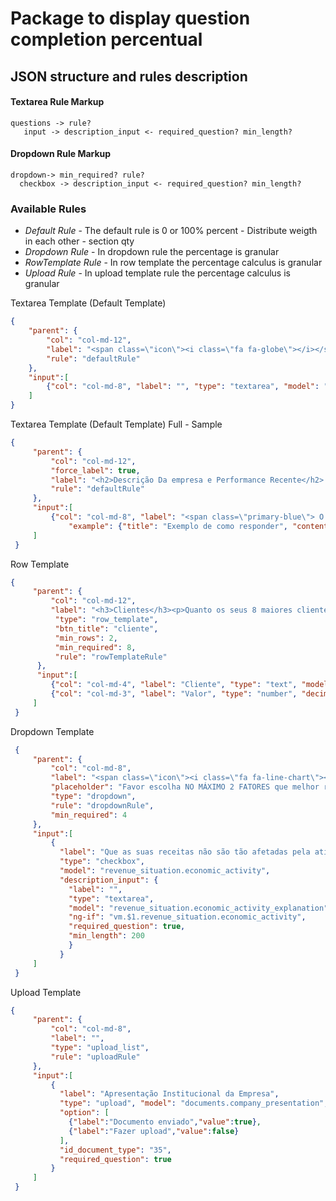 # Package to display question completion percentual

## JSON structure and rules description

#### Textarea Rule Markup
```
questions -> rule?
   input -> description_input <- required_question? min_length?
```

#### Dropdown Rule Markup

```
dropdown-> min_required? rule?
  checkbox -> description_input <- required_question? min_length?
```

### Available Rules

- *Default Rule* - The default rule is 0 or 100% percent - Distribute weigth in each other - section qty
- *Dropdown Rule* - In dropdown rule the percentage is granular
- *RowTemplate Rule* - In row template the percentage calculus is granular
- *Upload Rule* - In upload template rule the percentage calculus is granular

Textarea Template (Default Template)

  ```json
  {
      "parent": {
          "col": "col-md-12",
          "label": "<span class=\"icon\"><i class=\"fa fa-globe\"></i></span><span class=\"primary-blue\">Preencha este campo caso entenda que existem outros fatores, não mencionados anteriormente, que devem ser incluídos:</span>",
          "rule": "defaultRule"
      },
      "input":[
          {"col": "col-md-8", "label": "", "type": "textarea", "model": "other_situation", "required_question": true, "min_length": 100}
      ]
  }
  ```

Textarea Template (Default Template) Full - Sample
  ```json
  {
       "parent": {
           "col": "col-md-12",
           "force_label": true,
           "label": "<h2>Descrição Da empresa e Performance Recente</h2> <p>Apresentar resumidamente a sua empresa incluindo informações como: </p>",
           "rule": "defaultRule"
       },
       "input":[
           {"col": "col-md-8", "label": "<span class=\"primary-blue\"> O histórico da empresa e um resumo de suas atividades e produtos/serviços.</span>", "type": "textarea", "model": "company_description",
               "example": {"title": "Exemplo de como responder", "content": "Fundada em 1990 na cidade de São Paulo/SP, a Empresa Exemplo atua desde sua origem na fabricação de móveis para escritório. Atualmente, a empresa conta com 2 fábricas com área construída de 20.000 m², bem como 5 lojas próprias nas regiões Sul e Sudeste, suas regiões de maior atuação."}},
       ]
   }
  ```

Row Template
  ```json
  {
       "parent": {
           "col": "col-md-12",
           "label": "<h3>Clientes</h3><p>Quanto os seus 8 maiores clientes representaram do total das receitas da empresa no último ano?</p>",
            "type": "row_template",
            "btn_title": "cliente",
            "min_rows": 2,
            "min_required": 8,
            "rule": "rowTemplateRule"
        },
        "input":[
           {"col": "col-md-4", "label": "Cliente", "type": "text", "model": "customer_abc_$index.customer", "required_question": true},
           {"col": "col-md-3", "label": "Valor", "type": "number", "decimal": 2, "right_info": "%", "model": "customer_abc_$index.value", "required_question": true}
       ]
   }
 ```

Dropdown Template
```json
 {
     "parent": {
         "col": "col-md-8",
         "label": "<span class=\"icon\"><i class=\"fa fa-line-chart\"></i></span><span class=\"primary-blue\">Receitas, Crescimento e Oportunidades</span>",
         "placeholder": "Favor escolha NO MÁXIMO 2 FATORES que melhor represente sua empresa.",
         "type": "dropdown",
         "rule": "dropdownRule",
         "min_required": 4
     },
     "input":[
         {
           "label": "Que as suas receitas não são tão afetadas pela atividade econômica.",
           "type": "checkbox",
           "model": "revenue_situation.economic_activity",
           "description_input": {
             "label": "",
             "type": "textarea",
             "model": "revenue_situation.economic_activity_explanation",
             "ng-if": "vm.$1.revenue_situation.economic_activity",
             "required_question": true,
             "min_length": 200
             }
           }
     ]
 }
 ```
Upload Template
 ```json
 {
      "parent": {
          "col": "col-md-8",
          "label": "",
          "type": "upload_list",
          "rule": "uploadRule"
      },
      "input":[
          {
            "label": "Apresentação Institucional da Empresa",
            "type": "upload", "model": "documents.company_presentation",
            "option": [
              {"label":"Documento enviado","value":true},
              {"label":"Fazer upload","value":false}
            ],
            "id_document_type": "35",
            "required_question": true
          }
      ]
  }
  ```
